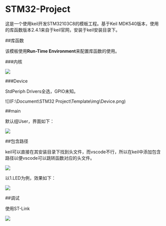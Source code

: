 # STM32-Project

 这是一个使用keil开发STM32103C8的模板工程。基于Keil MDK540版本，使用的库函数版本2.4.1来自于keil官网，安装于keil安装目录下。

##库函数

该模板使用**Run-Time Environment**来配置库函数的使用。

###内核

![](F:\Document\STM32%20Project\Template\img\CMSIS.png)

###Device

StdPeriph Drivers全选，GPIO未知。

![](‪F:\Document\STM32 Project\Template\img\Device.png)

##main

默认组User，界面如下：

![](C:\Users\86185\AppData\Roaming\marktext\images\2024-06-29-13-35-26-image.png)

##包含路径

keil可以直接在其安装目录下找到头文件，而vscode不行，所以在keil中添加包含路径以便vscode可以跳转函数对应的头文件。

![](C:\Users\86185\AppData\Roaming\marktext\images\2024-06-29-13-24-42-image.png)

以1.LED为例，效果如下：

![](C:\Users\86185\AppData\Roaming\marktext\images\2024-06-29-13-26-43-image.png)

##调试

使用ST-Link

![](C:\Users\86185\AppData\Roaming\marktext\images\2024-06-29-13-29-15-image.png)